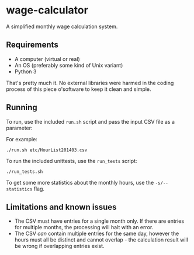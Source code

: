 # wage-calculator

A simplified monthly wage calculation system.

## Requirements

*   A computer (virtual or real)
*   An OS (preferably some kind of Unix variant)
*   Python 3

That's pretty much it. No external libraries were harmed in the coding process of this piece o'software to keep it clean and simple.

## Running

To run, use the included `run.sh` script and pass the input CSV file as a parameter:

For example:

`./run.sh etc/HourList201403.csv`

To run the included unittests, use the `run_tests` script:

`./run_tests.sh`

To get some more statistics about the monthly hours, use the `-s/--statistics` flag.


## Limitations and known issues

*   The CSV must have entries for a single month only. If there are entries for multiple months, the processing will halt with an error.
*   The CSV *can* contain multiple entries for the same day, however the hours must all be distinct and cannot overlap - the calculation result will be wrong if overlapping entries exist.

